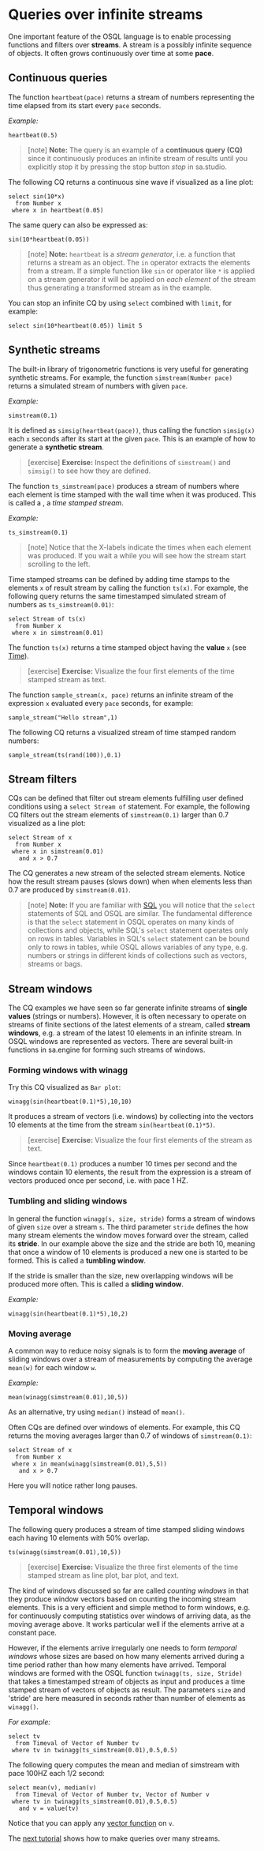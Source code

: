 # Queries over infinite streams

One important feature of the OSQL language is to enable processing
functions and filters over **streams**. A stream is a possibly
infinite sequence of objects. It often grows continuously over time
at some **pace**.

## Continuous queries

The function `heartbeat(pace)` returns a stream of numbers
representing the time elapsed from its start every `pace` seconds.

*Example:*

```LIVE
heartbeat(0.5)
```

> [note]   **Note:** The query is an example of a **continuous query (CQ)**
since it continuously produces an infinite stream of results until you
explicitly stop it by pressing the stop button <i class="material-icons">stop</i> in sa.studio.

The following CQ returns a continuous sine wave if visualized as a
line plot:

```LIVE {"vis":"showLine"}
select sin(10*x)
  from Number x
 where x in heartbeat(0.05)
```

The same query can also be expressed as:

```LIVE {"vis":"showLine"}
sin(10*heartbeat(0.05))
```

> [note]   **Note:** `heartbeat` is a *stream generator*, i.e. a function that
returns a stream as an object. The `in` operator extracts the elements
from a stream. If a simple function like `sin` or operator like `*` is
applied on a stream generator it will be applied on *each element* of
the stream thus generating a transformed stream as in the example.

You can stop an infinite CQ by using `select` combined with `limit`,
for example:

```LIVE {"vis":"showLine"}
select sin(10*heartbeat(0.05)) limit 5
```

## Synthetic streams

The built-in library of trigonometric functions is very useful for
generating synthetic streams. For example, the function
`simstream(Number pace)` returns a simulated stream of numbers with
given `pace`.

*Example:*

```LIVE {"vis":"showLine"}
simstream(0.1)
```

It is defined as `simsig(heartbeat(pace))`, thus calling the function
`simsig(x)` each `x` seconds after its start at the given `pace`. This
is an example of how to generate a **synthetic stream**.

> [exercise] **Exercise:** Inspect the definitions of `simstream()` and `simsig()`
to see how they are defined.

The function `ts_simstream(pace)` produces a stream of numbers where
each element is time stamped with the wall time when it was
produced. This is called a , a *time stamped stream*.

*Example:*

```LIVE {"vis":"showLine"}
ts_simstream(0.1)
```

> [note]   Notice that the X-labels indicate the times when each element was
produced.  If you wait a while you will see how the stream start
scrolling to the left.

Time stamped streams can be defined by adding time stamps to the
elements `x` of result stream by calling the function `ts(x)`. For
example, the following query returns the same timestamped simulated
stream of numbers as `ts_simstream(0.01)`:

```LIVE {"vis":"automatic"}
select Stream of ts(x)
  from Number x
 where x in simstream(0.01)
```

The function `ts(x)` returns a time stamped object
having the **value** `x` (see [Time](/docs/topic/Time)).

> [exercise] **Exercise:** Visualize the four first elements of the time stamped
  stream as text.

The function `sample_stream(x, pace)` returns an infinite stream of
the expression `x` evaluated every `pace` seconds, for example:

```LIVE
sample_stream("Hello stream",1)
```

The following CQ returns a visualized stream of time stamped random numbers:

```LIVE
sample_stream(ts(rand(100)),0.1)
```

## Stream filters

CQs can be defined that filter out stream elements fulfilling user
defined conditions using a `select Stream of` statement. For example,
the following CQ filters out the stream elements of `simstream(0.1)`
larger than 0.7 visualized as a line plot:

```LIVE {"vis":"showLine"}
select Stream of x
  from Number x
 where x in simstream(0.01)
   and x > 0.7
```

The CQ generates a new stream of the selected stream elements. Notice
how the result stream pauses (slows down) when when elements less than
0.7 are produced by `simstream(0.01)`.

> [note]   **Note:** If you are familiar with [SQL](https://www.w3schools.com/sql/) you
will notice that the `select` statements of SQL and OSQL are
similar. The fundamental difference is that the `select` statement in
OSQL operates on many kinds of collections and objects, while SQL's
`select` statement operates only on rows in tables. Variables in SQL's
`select` statement can be bound only to rows in tables, while OSQL
allows variables of any type, e.g. numbers or strings in different
kinds of collections such as vectors, streams or bags.

## Stream windows

The CQ examples we have seen so far generate infinite streams of
**single values** (strings or numbers). However, it is often necessary
to operate on streams of finite sections of the latest elements of a
stream, called **stream windows**, e.g. a stream of the latest
10 elements in an infinite stream. In OSQL windows are represented as
vectors. There are several built-in functions in sa.engine for forming
such streams of windows.

### Forming windows with winagg

Try this CQ visualized as `Bar plot`:

```LIVE {"vis":"showBar"}
winagg(sin(heartbeat(0.1)*5),10,10)
```

It produces a stream of vectors (i.e. windows) by collecting into the
vectors 10 elements at the time from the stream
`sin(heartbeat(0.1)*5)`.

> [exercise] **Exercise:** Visualize the four first elements of the stream as text.

Since `heartbeat(0.1)` produces a number 10 times per second and the
windows contain 10 elements, the result from the expression is a
stream of vectors produced once per second, i.e. with pace 1 HZ.

### Tumbling and sliding windows

In general the function `winagg(s, size, stride)` forms a stream of
windows of given `size` over a stream `s`. The third parameter
`stride` defines the how many stream elements the window moves forward
over the stream, called its **stride**. In our example above the size
and the stride are both 10, meaning that once a window of 10 elements
is produced a new one is started to be formed. This is called a
**tumbling window**.

If the stride is smaller than the size, new overlapping windows will
be produced more often. This is called a **sliding window**.

*Example:*

```LIVE {"vis":"showBar"}
winagg(sin(heartbeat(0.1)*5),10,2)
```

### Moving average

A common way to reduce noisy signals is to form the **moving average**
of sliding windows over a stream of measurements by computing the
average `mean(w)` for each window `w`.

*Example:*

```LIVE {"vis":"showLine"}
mean(winagg(simstream(0.01),10,5))
```

As an alternative, try using `median()` instead of `mean()`.

Often CQs are defined over windows of elements. For example, this CQ
returns the moving averages larger than 0.7 of windows of
`simstream(0.1)`:

```LIVE {"vis":"showLine"}
select Stream of x
  from Number x
 where x in mean(winagg(simstream(0.01),5,5))
   and x > 0.7
```

Here you will notice rather long pauses.

## Temporal windows

The following query produces a stream of time stamped sliding windows
each having 10 elements with 50% overlap.

```LIVE {"vis":"showLine"}
ts(winagg(simstream(0.01),10,5))
```

> [exercise] **Exercise:** Visualize the three first elements of the time stamped
  stream as line plot, bar plot, and text.

The kind of windows discussed so far are called *counting windows* in
that they produce window vectors based on counting the incoming
stream elements. This is a very efficient and simple method to form
windows, e.g. for continuously computing statistics over windows of
arriving data, as the moving average above. It works particular well
if the elements arrive at a constant pace.

However, if the elements arrive irregularly one needs to form
*temporal windows* whose sizes are based on how many elements arrived
during a time period rather than how many elements have
arrived. Temporal windows are formed with the OSQL function
`twinagg(ts, size, Stride)` that takes a timestamped stream of objects
as input and produces a time stamped stream of vectors of
objects as result. The parameters `size` and 'stride' are here
measured in seconds rather than number of elements as `winagg()`.

*For example:*

```LIVE {"vis":"showLine"}
select tv
  from Timeval of Vector of Number tv
 where tv in twinagg(ts_simstream(0.01),0.5,0.5)
```

The following query computes the mean and median of
simstream with pace 100HZ each 1/2 second:

```LIVE {"vis":"showBar"}
select mean(v), median(v)
  from Timeval of Vector of Number tv, Vector of Number v
 where tv in twinagg(ts_simstream(0.01),0.5,0.5)
   and v = value(tv)
```

Notice that you can apply any [vector function](/docs/topic/Vector) on
`v`.

The [next tutorial](/docs/md/tutorial/combining_streams.md) shows how to make queries
over many streams.
